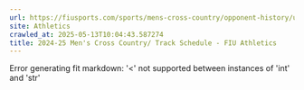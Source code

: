 ```yaml
---
url: https://fiusports.com/sports/mens-cross-country/opponent-history/university-of-virginia/1571
site: Athletics
crawled_at: 2025-05-13T10:04:43.587274
title: 2024-25 Men's Cross Country/ Track Schedule - FIU Athletics
---
```


Error generating fit markdown: '<' not supported between instances of 'int' and 'str'